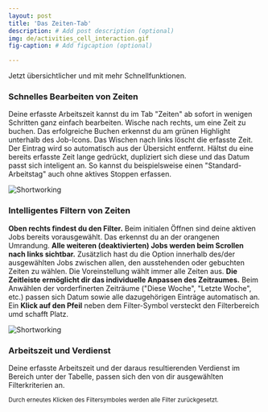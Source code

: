 ```yaml
---
layout: post
title: 'Das Zeiten-Tab'
description: # Add post description (optional)
img: de/activities_cell_interaction.gif
fig-caption: # Add figcaption (optional)

---
```


Jetzt übersichtlicher und mit mehr Schnellfunktionen.

### Schnelles Bearbeiten von Zeiten
Deine erfasste Arbeitszeit kannst du im Tab "Zeiten" ab sofort in wenigen Schritten ganz einfach bearbeiten. Wische nach rechts, um eine Zeit zu buchen. Das erfolgreiche Buchen erkennst du am grünen Highlight unterhalb des Job-Icons. Das Wischen nach links löscht die erfasste Zeit. Der Eintrag wird so automatisch aus der Übersicht entfernt. Hältst du eine bereits erfasste Zeit lange gedrückt, dupliziert sich diese und das Datum passt sich inteligent an. So kannst du beispielsweise einen "Standard-Arbeitstag" auch ohne aktives Stoppen erfassen.

![Shortworking]({{site.baseurl}}/assets/img/de/activities_filter.jpeg)

### Intelligentes Filtern von Zeiten
<b>Oben rechts findest du den Filter.</b> Beim initialen Öffnen sind deine aktiven Jobs bereits vorausgewählt. Das erkennst du an der orangenen Umrandung. <b>Alle weiteren (deaktivierten) Jobs werden beim Scrollen nach links sichtbar.</b> Zusätzlich hast du die Option innerhalb des/der ausgewählten Jobs zwischen allen, den ausstehenden oder gebuchten Zeiten zu wählen. Die Voreinstellung wählt immer alle Zeiten aus.
<b>Die Zeitleiste ermöglicht dir das individuelle Anpassen des Zeitraumes.</b> Beim Anwählen der vorderfinerten Zeiträume ("Diese Woche", "Letzte Woche", etc.) passen sich Datum sowie alle dazugehörigen Einträge automatisch an. 
Ein <b>Klick auf den Pfeil</b> neben dem Filter-Symbol versteckt den Filterbereich umd schafft Platz.

![Shortworking]({{site.baseurl}}/assets/img/de/activities_footer.jpeg)

### Arbeitszeit und Verdienst
Deine erfasste Arbeitszeit und der daraus resultierenden Verdienst im Bereich unter der Tabelle, passen sich den von dir ausgewählten Filterkriterien an.

<sup>Durch erneutes Klicken des Filtersymboles werden alle Filter zurückgesetzt.</sup>